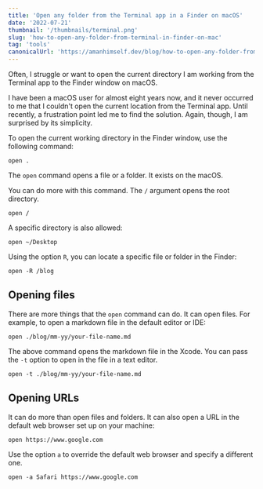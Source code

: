 ```yaml
---
title: 'Open any folder from the Terminal app in a Finder on macOS'
date: '2022-07-21'
thumbnail: '/thumbnails/terminal.png'
slug: 'how-to-open-any-folder-from-terminal-in-finder-on-mac'
tag: 'tools'
canonicalUrl: 'https://amanhimself.dev/blog/how-to-open-any-folder-from-terminal-in-finder-on-mac/'
---
```


Often, I struggle or want to open the current directory I am working from the Terminal app to the Finder window on macOS.

I have been a macOS user for almost eight years now, and it never occurred to me that I couldn't open the current location from the Terminal app. Until recently, a frustration point led me to find the solution. Again, though, I am surprised by its simplicity.

To open the current working directory in the Finder window, use the following command:

```shell
open .
```

The `open` command opens a file or a folder. It exists on the macOS.

You can do more with this command. The `/` argument opens the root directory.

```shell
open /
```

A specific directory is also allowed:

```shell
open ~/Desktop
```

Using the option `R`, you can locate a specific file or folder in the Finder:

```shell
open -R /blog
```

## Opening files

There are more things that the `open` command can do. It can open files. For example, to open a markdown file in the default editor or IDE:

```shell
open ./blog/mm-yy/your-file-name.md
```

The above command opens the markdown file in the Xcode. You can pass the `-t` option to open in the file in a text editor.

```shell
open -t ./blog/mm-yy/your-file-name.md
```

## Opening URLs

It can do more than open files and folders. It can also open a URL in the default web browser set up on your machine:

```shell
open https://www.google.com
```

Use the option `a` to override the default web browser and specify a different one.

```shell
open -a Safari https://www.google.com
```
